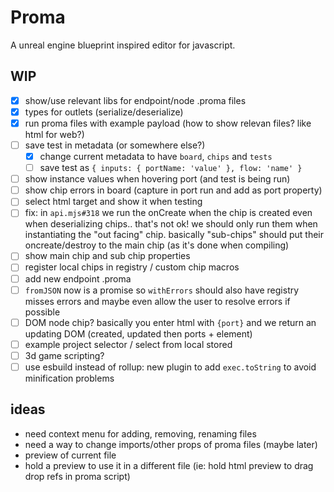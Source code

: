 # Proma

A unreal engine blueprint inspired editor for javascript.

## WIP

- [x] show/use relevant libs for endpoint/node .proma files
- [x] types for outlets (serialize/deserialize)
- [x] run proma files with example payload (how to show relevan files? like html for web?)
- [ ] save test in metadata (or somewhere else?)
  - [x] change current metadata to have `board`, `chips` and `tests`
  - [ ] save test as `{ inputs: { portName: 'value' }, flow: 'name' }`
- [ ] show instance values when hovering port (and test is being run)
- [ ] show chip errors in board (capture in port run and add as port property)
- [ ] select html target and show it when testing
- [ ] fix: in `api.mjs#318` we run the onCreate when the chip is created even when deserializing chips.. that's not ok! we should only run them when instantiating the "out facing" chip. basically "sub-chips" should put their oncreate/destroy to the main chip (as it's done when compiling)
- [ ] show main chip and sub chip properties
- [ ] register local chips in registry / custom chip macros
- [ ] add new endpoint .proma
- [ ] `fromJSON` now is a promise so `withErrors` should also have registry misses errors and maybe even allow the user to resolve errors if possible
- [ ] DOM node chip? basically you enter html with `{port}` and we return an updating DOM (created, updated then ports + element)
- [ ] example project selector / select from local stored
- [ ] 3d game scripting?
- [ ] use esbuild instead of rollup: new plugin to add `exec.toString` to avoid minification problems

## ideas

- need context menu for adding, removing, renaming files
- need a way to change imports/other props of proma files (maybe later)
- preview of current file
- hold a preview to use it in a different file (ie: hold html preview to drag drop refs in proma script)
